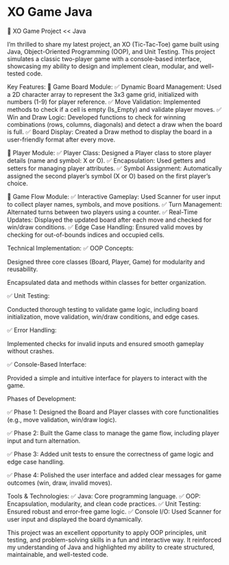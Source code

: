 # XO Game Java
🚀 XO Game Project << Java

I’m thrilled to share my latest project, an XO (Tic-Tac-Toe) game built using Java, Object-Oriented Programming (OOP), and Unit Testing. This project simulates a classic two-player game with a console-based interface, showcasing my ability to design and implement clean, modular, and well-tested code.

Key Features:
🔴 Game Board Module:
✅ Dynamic Board Management: Used a 2D character array to represent the 3x3 game grid, initialized with numbers (1-9) for player reference.
✅ Move Validation: Implemented methods to check if a cell is empty (Is_Empty) and validate player moves.
✅ Win and Draw Logic: Developed functions to check for winning combinations (rows, columns, diagonals) and detect a draw when the board is full.
✅ Board Display: Created a Draw method to display the board in a user-friendly format after every move.

🔴 Player Module:
✅ Player Class: Designed a Player class to store player details (name and symbol: X or O).
✅ Encapsulation: Used getters and setters for managing player attributes.
✅ Symbol Assignment: Automatically assigned the second player’s symbol (X or O) based on the first player’s choice.

🔴 Game Flow Module:
✅ Interactive Gameplay: Used Scanner for user input to collect player names, symbols, and move positions.
✅ Turn Management: Alternated turns between two players using a counter.
✅ Real-Time Updates: Displayed the updated board after each move and checked for win/draw conditions.
✅ Edge Case Handling: Ensured valid moves by checking for out-of-bounds indices and occupied cells.

Technical Implementation:
✅ OOP Concepts:

Designed three core classes (Board, Player, Game) for modularity and reusability.

Encapsulated data and methods within classes for better organization.

✅ Unit Testing:

Conducted thorough testing to validate game logic, including board initialization, move validation, win/draw conditions, and edge cases.

✅ Error Handling:

Implemented checks for invalid inputs and ensured smooth gameplay without crashes.

✅ Console-Based Interface:

Provided a simple and intuitive interface for players to interact with the game.

Phases of Development:

✅ Phase 1: Designed the Board and Player classes with core functionalities (e.g., move validation, win/draw logic).

✅ Phase 2: Built the Game class to manage the game flow, including player input and turn alternation.

✅ Phase 3: Added unit tests to ensure the correctness of game logic and edge case handling.

✅ Phase 4: Polished the user interface and added clear messages for game outcomes (win, draw, invalid moves).


Tools & Technologies:
✅ Java: Core programming language.
✅ OOP: Encapsulation, modularity, and clean code practices.
✅ Unit Testing: Ensured robust and error-free game logic.
✅ Console I/O: Used Scanner for user input and displayed the board dynamically.

This project was an excellent opportunity to apply OOP principles, unit testing, and problem-solving skills in a fun and interactive way.
It reinforced my understanding of Java and highlighted my ability to create structured, maintainable, and well-tested code.
